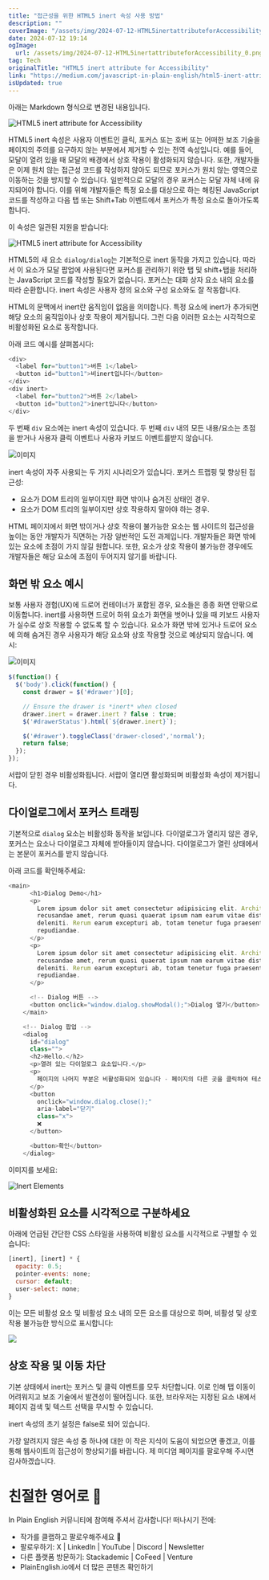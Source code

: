 ```yaml
---
title: "접근성을 위한 HTML5 inert 속성 사용 방법"
description: ""
coverImage: "/assets/img/2024-07-12-HTML5inertattributeforAccessibility_0.png"
date: 2024-07-12 19:14
ogImage: 
  url: /assets/img/2024-07-12-HTML5inertattributeforAccessibility_0.png
tag: Tech
originalTitle: "HTML5 inert attribute for Accessibility"
link: "https://medium.com/javascript-in-plain-english/html5-inert-attribute-for-accessibility-992b592b7480"
isUpdated: true
---
```





아래는 Markdown 형식으로 변경된 내용입니다.


![HTML5 inert attribute for Accessibility](/assets/img/2024-07-12-HTML5inertattributeforAccessibility_0.png)

HTML5 inert 속성은 사용자 이벤트인 클릭, 포커스 또는 호버 또는 어떠한 보조 기술을 페이지의 주의를 요구하지 않는 부분에서 제거할 수 있는 전역 속성입니다. 예를 들어, 모달이 열려 있을 때 모달의 배경에서 상호 작용이 활성화되지 않습니다. 또한, 개발자들은 이제 원치 않는 접근성 코드를 작성하지 않아도 되므로 포커스가 원치 않는 영역으로 이동하는 것을 방지할 수 있습니다. 일반적으로 모달의 경우 포커스는 모달 자체 내에 유지되어야 합니다. 이를 위해 개발자들은 특정 요소를 대상으로 하는 해킹된 JavaScript 코드를 작성하고 다음 탭 또는 Shift+Tab 이벤트에서 포커스가 특정 요소로 돌아가도록 합니다.

이 속성은 일관된 지원을 받습니다:

![HTML5 inert attribute for Accessibility](/assets/img/2024-07-12-HTML5inertattributeforAccessibility_1.png)


<div class="content-ad"></div>

HTML5의 새 요소 `dialog/dialog`는 기본적으로 inert 동작을 가지고 있습니다. 따라서 이 요소가 모달 팝업에 사용된다면 포커스를 관리하기 위한 탭 및 shift+탭을 처리하는 JavaScript 코드를 작성할 필요가 없습니다. 포커스는 대화 상자 요소 내의 요소를 따라 순환합니다. inert 속성은 사용자 정의 요소와 구성 요소와도 잘 작동합니다.

HTML의 문맥에서 inert란 움직임이 없음을 의미합니다. 특정 요소에 inert가 추가되면 해당 요소의 움직임이나 상호 작용이 제거됩니다. 그런 다음 이러한 요소는 시각적으로 비활성화된 요소로 동작합니다.

아래 코드 예시를 살펴봅시다:

```js
<div>
  <label for="button1">버튼 1</label>
  <button id="button1">비inert입니다</button>
</div>
<div inert>
  <label for="button2">버튼 2</label>
  <button id="button2">inert입니다</button>
</div>
```

<div class="content-ad"></div>

두 번째 `div` 요소에는 inert 속성이 있습니다. 두 번째 `div` 내의 모든 내용/요소는 초점을 받거나 사용자 클릭 이벤트나 사용자 키보드 이벤트를받지 않습니다.

![이미지](https://miro.medium.com/v2/resize:fit:1400/1*gmptrnmRsjKAU-3xau-oXw.gif)

inert 속성이 자주 사용되는 두 가지 시나리오가 있습니다. 포커스 트랩핑 및 향상된 접근성:

- 요소가 DOM 트리의 일부이지만 화면 밖이나 숨겨진 상태인 경우.
- 요소가 DOM 트리의 일부이지만 상호 작용하지 말아야 하는 경우.

<div class="content-ad"></div>

HTML 페이지에서 화면 밖이거나 상호 작용이 불가능한 요소는 웹 사이트의 접근성을 높이는 동안 개발자가 직면하는 가장 일반적인 도전 과제입니다. 개발자들은 화면 밖에 있는 요소에 초점이 가지 않길 원합니다. 또한, 요소가 상호 작용이 불가능한 경우에도 개발자들은 해당 요소에 초점이 두어지지 않기를 바랍니다.

## 화면 밖 요소 예시

보통 사용자 경험(UX)에 드로어 컨테이너가 포함된 경우, 요소들은 종종 화면 안팎으로 이동합니다. inert를 사용하면 드로어 하위 요소가 화면을 벗어나 있을 때 키보드 사용자가 실수로 상호 작용할 수 없도록 할 수 있습니다. 요소가 화면 밖에 있거나 드로어 요소에 의해 숨겨진 경우 사용자가 해당 요소와 상호 작용할 것으로 예상되지 않습니다. 예시:

![이미지](https://miro.medium.com/v2/resize:fit:1400/1*FoBY3lkAC_E9LWuYqjgmBQ.gif)

<div class="content-ad"></div>

```js
$(function() {
  $('body').click(function() {
    const drawer = $('#drawer')[0];

    // Ensure the drawer is *inert* when closed
    drawer.inert = drawer.inert ? false : true;
    $('#drawerStatus').html(`${drawer.inert}`);

    $('#drawer').toggleClass('drawer-closed','normal');
    return false;
  });
});
```

서랍이 닫힌 경우 비활성화됩니다. 서랍이 열리면 활성화되며 비활성화 속성이 제거됩니다.

## 다이얼로그에서 포커스 트래핑

기본적으로 `dialog` 요소는 비활성화 동작을 보입니다. 다이얼로그가 열리지 않은 경우, 포커스는 요소나 다이얼로그 자체에 받아들이지 않습니다. 다이얼로그가 열린 상태에서는 본문이 포커스를 받지 않습니다.

<div class="content-ad"></div>

아래 코드를 확인해주세요:

```js
<main>
      <h1>Dialog Demo</h1>
      <p>
        Lorem ipsum dolor sit amet consectetur adipisicing elit. Architecto
        recusandae amet, rerum quasi quaerat ipsum nam earum vitae distinctio
        deleniti. Rerum earum excepturi ab, totam tenetur fuga praesentium illum
        repudiandae.
      </p>
      <p>
        Lorem ipsum dolor sit amet consectetur adipisicing elit. Architecto
        recusandae amet, rerum quasi quaerat ipsum nam earum vitae distinctio
        deleniti. Rerum earum excepturi ab, totam tenetur fuga praesentium illum
        repudiandae.
      </p>

      <!-- Dialog 버튼 -->
      <button onclick="window.dialog.showModal();">Dialog 열기</button>
    </main>

    <!-- Dialog 팝업 -->
    <dialog
      id="dialog"
      class="">
      <h2>Hello.</h2>
      <p>열려 있는 다이얼로그 요소입니다.</p>
      <p>
        페이지의 나머지 부분은 비활성화되어 있습니다 - 페이지의 다른 곳을 클릭하여 테스트해보세요.
      </p>
      <button
        onclick="window.dialog.close();"
        aria-label="닫기"
        class="x">
        ❌
      </button>

      <button>확인</button>
    </dialog>
```

이미지를 보세요:

![Inert Elements](https://miro.medium.com/v2/resize:fit:1400/1*p5JKkicK2SmHrnaWOQio8Q.gif)

## 비활성화된 요소를 시각적으로 구분하세요

<div class="content-ad"></div>

아래에 언급된 간단한 CSS 스타일을 사용하여 비활성 요소를 시각적으로 구별할 수 있습니다:

```js
[inert], [inert] * {
  opacity: 0.5;
  pointer-events: none;
  cursor: default;
  user-select: none;
}
```

이는 모든 비활성 요소 및 비활성 요소 내의 모든 요소를 대상으로 하며, 비활성 및 상호작용 불가능한 방식으로 표시합니다:

<img src="/assets/img/2024-07-12-HTML5inertattributeforAccessibility_2.png" />

<div class="content-ad"></div>

## 상호 작용 및 이동 차단

기본 상태에서 inert는 포커스 및 클릭 이벤트를 모두 차단합니다. 이로 인해 탭 이동이 어려워지고 보조 기술에서 발견성이 떨어집니다. 또한, 브라우저는 지정된 요소 내에서 페이지 검색 및 텍스트 선택을 무시할 수 있습니다.

inert 속성의 초기 설정은 false로 되어 있습니다.

가장 알려지지 않은 속성 중 하나에 대한 이 작은 지식이 도움이 되었으면 좋겠고, 이를 통해 웹사이트의 접근성이 향상되기를 바랍니다. 제 미디엄 페이지를 팔로우해 주시면 감사하겠습니다.

<div class="content-ad"></div>

# 친절한 영어로 🚀

In Plain English 커뮤니티에 참여해 주셔서 감사합니다! 떠나시기 전에:

- 작가를 클랩하고 팔로우해주세요 ️👏️️
- 팔로우하기: X | LinkedIn | YouTube | Discord | Newsletter
- 다른 플랫폼 방문하기: Stackademic | CoFeed | Venture
- PlainEnglish.io에서 더 많은 콘텐츠 확인하기